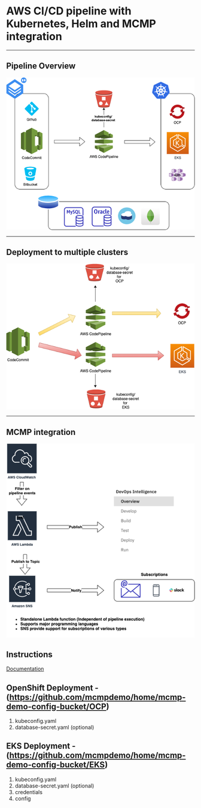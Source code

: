 # AWS CI/CD pipeline with Kubernetes, Helm and MCMP integration

---
## Pipeline Overview 
![CFN AWS Pipeline](aws-overview.png)

---
## Deployment to multiple clusters
![CFN AWS Pipeline](aws-multiple-clusters.png)

---
## MCMP integration
![CFN AWS Pipeline](aws-pipeline-mcmp-integration.png)

## Instructions 
 [Documentation](<https://github.com/mcmpdemo/home/edit/master/README.md>)

## OpenShift Deployment - (<https://github.com/mcmpdemo/home/mcmp-demo-config-bucket/OCP>)
   1. kubeconfig.yaml
   2. database-secret.yaml (optional)
   
## EKS Deployment - (<https://github.com/mcmpdemo/home/mcmp-demo-config-bucket/EKS>)
   1. kubeconfig.yaml
   2. database-secret.yaml (optional)
   3. credentials
   4. config

